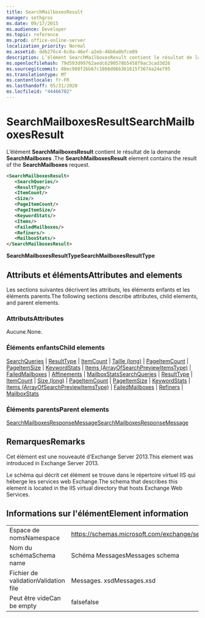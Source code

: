 ```yaml
---
title: SearchMailboxesResult
manager: sethgros
ms.date: 09/17/2015
ms.audience: Developer
ms.topic: reference
ms.prod: office-online-server
localization_priority: Normal
ms.assetid: ddb276c4-6c8a-46ef-a2eb-46b6a0bfce09
description: L’élément SearchMailboxesResult contient le résultat de la demande SearchMailboxes.
ms.openlocfilehash: 79d593d99762aedc6290578b5458f9ac3cad3d26
ms.sourcegitcommit: 88ec988f2bb67c1866d06b361615f3674a24e795
ms.translationtype: MT
ms.contentlocale: fr-FR
ms.lasthandoff: 05/31/2020
ms.locfileid: "44466702"
---
```

# <a name="searchmailboxesresult"></a><span data-ttu-id="b6b58-103">SearchMailboxesResult</span><span class="sxs-lookup"><span data-stu-id="b6b58-103">SearchMailboxesResult</span></span>

<span data-ttu-id="b6b58-104">L’élément **SearchMailboxesResult** contient le résultat de la demande **SearchMailboxes** .</span><span class="sxs-lookup"><span data-stu-id="b6b58-104">The **SearchMailboxesResult** element contains the result of the **SearchMailboxes** request.</span></span> 
  
```XML
<SearchMailboxesResult>
   <SearchQueries/>
   <ResultType/>
   <ItemCount/>
   <Size/>
   <PageItemCount/>
   <PageItemSize/>
   <KeywordStats/>
   <Items/>
   <FailedMailboxes/>
   <Refiners/>
   <MailboxStats/>
</SearchMailboxesResult>
```

 <span data-ttu-id="b6b58-105">**SearchMailboxesResultType**</span><span class="sxs-lookup"><span data-stu-id="b6b58-105">**SearchMailboxesResultType**</span></span>
## <a name="attributes-and-elements"></a><span data-ttu-id="b6b58-106">Attributs et éléments</span><span class="sxs-lookup"><span data-stu-id="b6b58-106">Attributes and elements</span></span>

<span data-ttu-id="b6b58-107">Les sections suivantes décrivent les attributs, les éléments enfants et les éléments parents.</span><span class="sxs-lookup"><span data-stu-id="b6b58-107">The following sections describe attributes, child elements, and parent elements.</span></span>
  
### <a name="attributes"></a><span data-ttu-id="b6b58-108">Attributs</span><span class="sxs-lookup"><span data-stu-id="b6b58-108">Attributes</span></span>

<span data-ttu-id="b6b58-109">Aucune.</span><span class="sxs-lookup"><span data-stu-id="b6b58-109">None.</span></span>
  
### <a name="child-elements"></a><span data-ttu-id="b6b58-110">Éléments enfants</span><span class="sxs-lookup"><span data-stu-id="b6b58-110">Child elements</span></span>

<span data-ttu-id="b6b58-111">[SearchQueries](searchqueries.md)  |  [ResultType](resulttype.md)  |  [ItemCount](itemcount.md)  |  [Taille (long)](size-long.md)  |  [PageItemCount](pageitemcount.md)  |  [PageItemSize](pageitemsize.md)  |  [KeywordStats](keywordstats.md)  |  [Items (ArrayOfSearchPreviewItemsType)](items-arrayofsearchpreviewitemstype.md)  |  [FailedMailboxes](failedmailboxes.md)  |  [Affinements](refiners.md)  |  [MailboxStats](mailboxstats.md)</span><span class="sxs-lookup"><span data-stu-id="b6b58-111">[SearchQueries](searchqueries.md) | [ResultType](resulttype.md) | [ItemCount](itemcount.md) | [Size (long)](size-long.md) | [PageItemCount](pageitemcount.md) | [PageItemSize](pageitemsize.md) | [KeywordStats](keywordstats.md) | [Items (ArrayOfSearchPreviewItemsType)](items-arrayofsearchpreviewitemstype.md) | [FailedMailboxes](failedmailboxes.md) | [Refiners](refiners.md) | [MailboxStats](mailboxstats.md)</span></span>
  
### <a name="parent-elements"></a><span data-ttu-id="b6b58-112">Éléments parents</span><span class="sxs-lookup"><span data-stu-id="b6b58-112">Parent elements</span></span>

[<span data-ttu-id="b6b58-113">SearchMailboxesResponseMessage</span><span class="sxs-lookup"><span data-stu-id="b6b58-113">SearchMailboxesResponseMessage</span></span>](searchmailboxesresponsemessage.md)
  
## <a name="remarks"></a><span data-ttu-id="b6b58-114">Remarques</span><span class="sxs-lookup"><span data-stu-id="b6b58-114">Remarks</span></span>

<span data-ttu-id="b6b58-115">Cet élément est une nouveauté d'Exchange Server 2013.</span><span class="sxs-lookup"><span data-stu-id="b6b58-115">This element was introduced in Exchange Server 2013.</span></span>
  
<span data-ttu-id="b6b58-116">Le schéma qui décrit cet élément se trouve dans le répertoire virtuel IIS qui héberge les services web Exchange.</span><span class="sxs-lookup"><span data-stu-id="b6b58-116">The schema that describes this element is located in the IIS virtual directory that hosts Exchange Web Services.</span></span>
  
## <a name="element-information"></a><span data-ttu-id="b6b58-117">Informations sur l'élément</span><span class="sxs-lookup"><span data-stu-id="b6b58-117">Element information</span></span>

|||
|:-----|:-----|
|<span data-ttu-id="b6b58-118">Espace de noms</span><span class="sxs-lookup"><span data-stu-id="b6b58-118">Namespace</span></span>  <br/> |https://schemas.microsoft.com/exchange/services/2006/messages  <br/> |
|<span data-ttu-id="b6b58-119">Nom du schéma</span><span class="sxs-lookup"><span data-stu-id="b6b58-119">Schema name</span></span>  <br/> |<span data-ttu-id="b6b58-120">Schéma Messages</span><span class="sxs-lookup"><span data-stu-id="b6b58-120">Messages schema</span></span>  <br/> |
|<span data-ttu-id="b6b58-121">Fichier de validation</span><span class="sxs-lookup"><span data-stu-id="b6b58-121">Validation file</span></span>  <br/> |<span data-ttu-id="b6b58-122">Messages. xsd</span><span class="sxs-lookup"><span data-stu-id="b6b58-122">Messages.xsd</span></span>  <br/> |
|<span data-ttu-id="b6b58-123">Peut être vide</span><span class="sxs-lookup"><span data-stu-id="b6b58-123">Can be empty</span></span>  <br/> |<span data-ttu-id="b6b58-124">false</span><span class="sxs-lookup"><span data-stu-id="b6b58-124">false</span></span>  <br/> |
   

